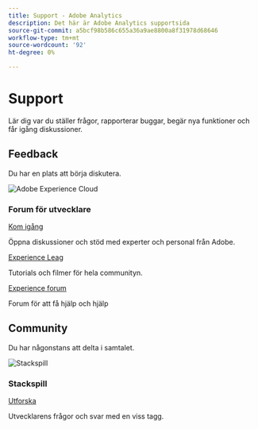 ```yaml
---
title: Support - Adobe Analytics
description: Det här är Adobe Analytics supportsida
source-git-commit: a5bcf98b586c655a36a9ae8800a8f31978d68646
workflow-type: tm+mt
source-wordcount: '92'
ht-degree: 0%

---
```



# Support

Lär dig var du ställer frågor, rapporterar buggar, begär nya funktioner och får igång diskussioner.

## Feedback

Du har en plats att börja diskutera.

![Adobe Experience Cloud](experience_cloud.png)

### Forum för utvecklare

[Kom igång](https://adobe.io)

Öppna diskussioner och stöd med experter och personal från Adobe.

[Experience Leag](https://adobe.io)

Tutorials och filmer för hela communityn.

[Experience forum](https://adobe.io)

Forum för att få hjälp och hjälp

## Community

Du har någonstans att delta i samtalet.

![Stackspill](stack-overflow.png)

### Stackspill

[Utforska](https://adobe.io)

Utvecklarens frågor och svar med en viss tagg.

